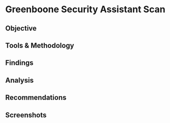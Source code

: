 # Greenboone Security Assistant Scan

## Objective

## Tools & Methodology

## Findings

## Analysis

## Recommendations

## Screenshots
